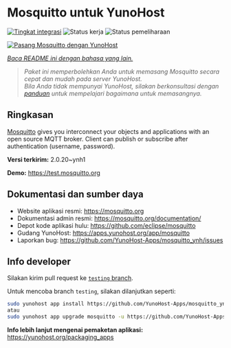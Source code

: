 <!--
N.B.: README ini dibuat secara otomatis oleh <https://github.com/YunoHost/apps/tree/master/tools/readme_generator>
Ini TIDAK boleh diedit dengan tangan.
-->

# Mosquitto untuk YunoHost

[![Tingkat integrasi](https://apps.yunohost.org/badge/integration/mosquitto)](https://ci-apps.yunohost.org/ci/apps/mosquitto/)
![Status kerja](https://apps.yunohost.org/badge/state/mosquitto)
![Status pemeliharaan](https://apps.yunohost.org/badge/maintained/mosquitto)

[![Pasang Mosquitto dengan YunoHost](https://install-app.yunohost.org/install-with-yunohost.svg)](https://install-app.yunohost.org/?app=mosquitto)

*[Baca README ini dengan bahasa yang lain.](./ALL_README.md)*

> *Paket ini memperbolehkan Anda untuk memasang Mosquitto secara cepat dan mudah pada server YunoHost.*  
> *Bila Anda tidak mempunyai YunoHost, silakan berkonsultasi dengan [panduan](https://yunohost.org/install) untuk mempelajari bagaimana untuk memasangnya.*

## Ringkasan

[Mosquitto](https://mosquitto.org/) gives you interconnect your objects and applications with an open source MQTT broker. Client can publish or subscribe after authentication (username, password).


**Versi terkirim:** 2.0.20~ynh1

**Demo:** <https://test.mosquitto.org>
## Dokumentasi dan sumber daya

- Website aplikasi resmi: <https://mosquitto.org>
- Dokumentasi admin resmi: <https://mosquitto.org/documentation/>
- Depot kode aplikasi hulu: <https://github.com/eclipse/mosquitto>
- Gudang YunoHost: <https://apps.yunohost.org/app/mosquitto>
- Laporkan bug: <https://github.com/YunoHost-Apps/mosquitto_ynh/issues>

## Info developer

Silakan kirim pull request ke [`testing` branch](https://github.com/YunoHost-Apps/mosquitto_ynh/tree/testing).

Untuk mencoba branch `testing`, silakan dilanjutkan seperti:

```bash
sudo yunohost app install https://github.com/YunoHost-Apps/mosquitto_ynh/tree/testing --debug
atau
sudo yunohost app upgrade mosquitto -u https://github.com/YunoHost-Apps/mosquitto_ynh/tree/testing --debug
```

**Info lebih lanjut mengenai pemaketan aplikasi:** <https://yunohost.org/packaging_apps>
